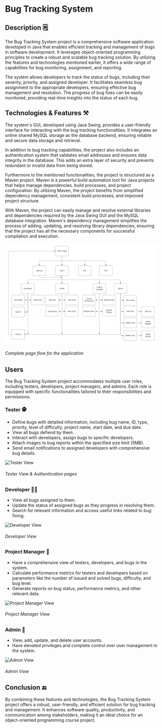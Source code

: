 # Bug Tracking System
## Description 🗒️
The Bug Tracking System project is a comprehensive software application developed in Java that enables efficient tracking and management of bugs in software development. It leverages object-oriented programming principles to create a robust and scalable bug tracking solution. By utilizing the features and technologies mentioned earlier, it offers a wide range of capabilities for bug monitoring, assignment, and reporting.

The system allows developers to track the status of bugs, including their severity, priority, and assigned developer. It facilitates seamless bug assignment to the appropriate developers, ensuring effective bug management and resolution. The progress of bug fixes can be easily monitored, providing real-time insights into the status of each bug.

## Technologies & Features ⚒️
The system's GUI, developed using Java Swing, provides a user-friendly interface for interacting with the bug tracking functionalities. It integrates an online shared MySQL storage as the database backend, ensuring reliable and secure data storage and retrieval.

In addition to bug tracking capabilities, the project also includes an authentication system that validates email addresses and ensures data integrity in the database. This adds an extra layer of security and prevents redundant or invalid data from being stored.

Furthermore to the mentioned functionalities, the project is structured as a Maven project. Maven is a powerful build automation tool for Java projects that helps manage dependencies, build processes, and project configuration. By utilizing Maven, the project benefits from simplified dependency management, consistent build processes, and improved project structure.

With Maven, the project can easily manage and resolve external libraries and dependencies required by the Java Swing GUI and the MySQL database integration. Maven's dependency management simplifies the process of adding, updating, and resolving library dependencies, ensuring that the project has all the necessary components for successful compilation and execution.

![Page Flow](https://github.com/jayalaxmimudaliar/BugTracker-System/blob/master/BugTracker/src/main/resources/Documentations/Page%20Flow.png)
###### Complete page flow for the application

## Users 
The Bug Tracking System project accommodates multiple user roles, including testers, developers, project managers, and admins. Each role is equipped with specific functionalities tailored to their responsibilities and permissions. 

### Tester 🕵️
  - Define bugs with detailed information, including bug name, ID, type, priority, level of difficulty, project name, start date, and due date.
  - View all bugs defiend by them.
  - Interact with developers, assign bugs to specific developers.
  - Attach images to bug reports within the specified size limit (5MB).
  - Send email notifications to assigned developers with comprehensive bug details.
  

![Tester View](https://github.com/jayalaxmimudaliar/BugTracker-System/blob/master/BugTracker/videos/tester.gif)
  ###### Tester View & Authentication pages

### Developer 🧑‍💻
  - View all bugs assigned to them.
  - Update the status of assigned bugs as they progress in resolving them.
  - Search for relevant information and access useful links related to bug fixing.

![Developer View](https://github.com/jayalaxmimudaliar/BugTracker-System/blob/master/BugTracker/videos/Developer.gif)
  ###### Developer View


### Project Manager 🤵
  - Have a comprehensive view of testers, developers, and bugs in the system.
  - Calculate performance metrics for testers and developers based on parameters like the number of issued and solved bugs, difficulty, and bug level.
  - Generate reports on bug status, performance metrics, and other relevant data.

![Project Manager View](https://github.com/jayalaxmimudaliar/BugTracker-System/blob/master/BugTracker/videos/projmanager.gif)
  ###### Project Manager View 

### Admin 🦸
  - View, add, update, and delete user accounts.
  - Have elevated privileges and complete control over user management in the system.

![Admin View](https://github.com/jayalaxmimudaliar/BugTracker-System/blob/master/BugTracker/videos/admin.gif)
  ###### Admin View

##  Conclusion 🔚
By combining these features and technologies, the Bug Tracking System project offers a robust, user-friendly, and efficient solution for bug tracking and management. It enhances software quality, productivity, and communication among stakeholders, making it an ideal choice for an object-oriented programming course project.


